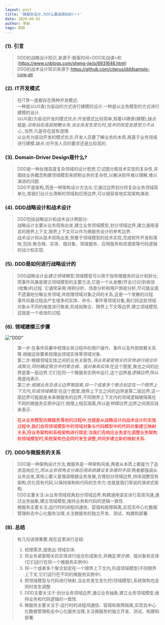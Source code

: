 ```yaml
---
layout: post
title: '微服务设计,为什么要选择DDD(一)'
date: 2020-06-01
author: 李新
tags: DDD
---
```


### (1). 引言
> DDD的战略设计知识,来源于:极客时间<DDD实战课>和(https://www.cnblogs.com/sheng-jie/p/6931646.html)            
> DDD的战术设计知识来源于:https://github.com/citerus/dddsample-core.git    
### (2). IT开发模式
> 在IT界一直都存在两种开发模式:  
> 一种是以UI(表)为驱动的方式进行建模的设计.一种是以业务模型的方式进行建模的设计.  
> 以UI(表)为驱动开发的模式优点:开发模式比较简单,照着UI建表(建模),缺点就是:*没有站在高层俯瞰业务,当业务发生变化时,技术的改变会感觉力不从心.*,当然:凡是存在就有道理.  
> 以业务为驱动开发的模式优点:开发人员要了解业务的本质,再基于业务领域进行建模.缺点:对开发人员的要求还是比较高的.     
### (3). Domain-Driver Design是什么?
> DDD是一种处理高度复杂领域的设计思想,它试图分离技术实现的复杂性,并围绕业务概念构建领域模型来控制业务的复杂性,以解决软件难以理解,难以演进的问题.  
> DDD不是架构,而是一种架构设计方法论,它通过边界划分将复杂业务领域简单化,帮我们设计出清晰的领域和应用边界,可以很容易地实现架构演进.  
### (4). DDD战略设计和战术设计
> DDD包括战略设计和战术设计两部分:  
> 战略设计主要从业务视角出发,建立业务领域模型,划分领域边界,建立通用语言的限界上下文,限界上下文可以作为微服务设计的参考边界.  
> 战术设计则从技术视角出发,侧重于领域模型的技术实现,完成软件开发和落地,包括:聚合根、实体、值对象、领域服务、应用服务和资源库等代码逻辑的设计和实现. 
### (5). DDD是如何进行战略设计的
>  DDD战略设计会*建立领域模型*,领域模型可以用于指导微服务的设计和拆分,而事件风暴是建立领域模型的主要方法,它是一个从发散(开会讨论)到收敛(收集)的过程.
>  它通常采用:用例分析、场景分析和用户旅程分析,尽可能全面不遗漏地分解业务领域,并梳理领域对象之间的关系,这是一个发散的过程.  
>  事件风暴过程会产生很多的实体、命令、事件等领域对象,我们将这些领域对象从不同的维度进行聚类,形成如聚合、限界上下文等边界,建立领域模型,这就是一个收敛的过程.  
### (6). 领域建模三步骤
!["DDD"](https://static001.geekbang.org/resource/image/3b/73/3bb8915fd6e880d64e9029a1f8677473.jpg)

> 第一步:在事件风暴中梳理业务过程中的用户操作、事件以及外部依赖关系等,根据这些要素梳理出领域实体等领域对象.  
> 第二步:根据领域实体之间的业务关联性,*将业务紧密相关的实体进行组合形成聚合,同时确定聚合中的聚合根、值对象和实体*.在这个图里,聚合之间的边界是第一层边界,它们在同一个微服务实例中运行,这个边界是*逻辑边界*,所以用虚线表示.  
> 第三步:*根据业务及语义边界等因素,将一个或者多个聚合划定在一个限界上下文内,形成领域模型*.在这个图里,限界上下文之间的边界是第二层边界,这一层边界可能就是未来微服务的边界,不同限界上下文内的领域逻辑被隔离在不同的微服务实例中运行,物理上相互隔离,所以是*物理边界*,边界之间用实线来表示.  

> <font color='red'>在从业务模型向微服务落地的过程中,也就是从战略设计向战术设计的实施过程中,我们会将领域模型中的领域对象与代码模型中的代码对象建立映射关系,将业务架构和系统架构进行绑定.当我们去响应业务变化调整业务架构和领域模型时,系统架构也会同时发生调整,并同步建立新的映射关系.</font>
### (7). DDD与微服务的关系
> DDD是一种架构设计方法,微服务是一种架构风格,两者从本质上都是为了追求高响应力,*而从业务视角去分离应用系统建设复杂度的手段*.两者都强调从业务出发,其核心要义是强调根据业务发展,合理划分领域边界,持续调整现有架构,优化现有代码,以保持架构和代码的生命力,也就是我们常说的演进式架构.  
> DDD主要关注:从业务领域视角划分领域边界,构建通用语言进行高效沟通,通过业务抽象,建立领域模型,维持业务和代码的逻辑一致性.    
> 微服务主要关注:运行时的进程间通信、容错和故障隔离,实现去中心化数据管理和去中心化服务治理,关注微服务的独立开发、测试、构建和部署.  

### (8). 总结
> 有几句话很重要,我在这里进行总结:  
> 1. 梳理需求,提练出:领域实体.  
> 2. 将业务紧密相关的实体进行组合形成聚合,并确定*聚合根*、值对象和实体(它们运行在同一个微服务实例中).   
> 3. 将一个或者多个聚合划定在一个限界上下文内,形成领域模型(不同限界上下文,它们运行在不同的微服务实例中).  
> 4. 把领域模型与代码进行映射,当业务发生变化时(领域模型),系统架构也会同时发生调整.   
> 5. DDD主要关注于:划分业务领域边界,通过业务抽象,建立业务领域模型,维持业务和代码逻辑的一致性.  
> 6. 微服务主要关注于:运行时的进程间通信、容错和故障隔离,实现去中心化数据管理和去中心化服务治理,关注微服务的独立开发、测试、构建和部署.  